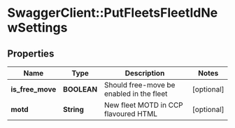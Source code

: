 # SwaggerClient::PutFleetsFleetIdNewSettings

## Properties
Name | Type | Description | Notes
------------ | ------------- | ------------- | -------------
**is_free_move** | **BOOLEAN** | Should free-move be enabled in the fleet | [optional] 
**motd** | **String** | New fleet MOTD in CCP flavoured HTML | [optional] 


